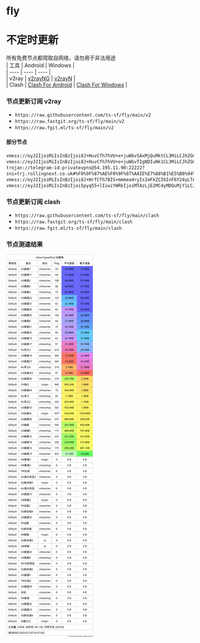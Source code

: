 # fly
# 不定时更新
所有免费节点都爬取自网络，请勿用于非法用途  
|  工具  | Android  | Windows  |  
|  ----  | ----   | ----  |  
| v2ray  | [v2rayNG](https://github.com/2dust/v2rayNG/releases) | [v2rayN](https://github.com/2dust/v2rayN/releases) |  
| Clash  | [Clash For Android](https://github.com/Kr328/ClashForAndroid/releases) | [Clash For Windows](https://github.com/Fndroid/clash_for_windows_pkg/releases) | 
  
### 节点更新订阅  v2ray
- `https://raw.githubusercontent.com/ts-sf/fly/main/v2`  
- `https://raw.fastgit.org/ts-sf/fly/main/v2`  
- `https://raw.fgit.ml/ts-sf/fly/main/v2`  
#### 部分节点  
``` 
vmess://eyJ2IjoiMiIsInBzIjoi8J+HuvCfh7hVU+e+juWbvSAxMjQuMktCL3MiLCJhZGQiOiJjZG4ubmFydXRvcy50b3AiLCJwb3J0IjoiODg4MCIsImlkIjoiNGI1ZTQ1NjUtMzIyZi00MjIzLWE4OTEtNzhhODRmMTg5NzI2IiwiYWlkIjoiMCIsInNjeSI6ImF1dG8iLCJuZXQiOiJ3cyIsInR5cGUiOiIiLCJob3N0IjoibmV3eW9yay55ajIwMjIuZ3EiLCJwYXRoIjoiL0dkdFlXbHNMbU52YlNKOUxDSmpiM1YiLCJ0bHMiOiIiLCJzbmkiOiIiLCJ0ZXN0X25hbWUiOiJVU+e+juWbvSJ9
vmess://eyJ2IjoiMiIsInBzIjoi8J+HuvCfh7hVU+e+juWbvTIgNDIuNk1CL3MiLCJhZGQiOiIxMDMuMTg0LjQ1LjE3IiwicG9ydCI6IjQ0MyIsImlkIjoiZGQ0MWI1Y2ItYjcyZS00YThjLWM3NWEtM2VjYzkyOGQ2ZWIzIiwiYWlkIjoiMCIsInNjeSI6ImF1dG8iLCJuZXQiOiJ3cyIsInR5cGUiOiJub25lIiwiaG9zdCI6ImVjYy52dGNzcy50b3AiLCJwYXRoIjoiL2JsdWUiLCJ0bHMiOiJ0bHMiLCJzbmkiOiIiLCJ0ZXN0X25hbWUiOiJVU+e+juWbvTIifQ==
trojan://telegram-id-privatevpns@54.195.11.90:22222?sni=trj.rollingnext.co.uk#%F0%9F%87%AE%F0%9F%87%AAIE%E7%88%B1%E5%B0%94%E5%85%B0
vmess://eyJ2IjoiMiIsInBzIjoi8J+HrfCfh7BIS+mmmea4ryIsImFkZCI6InF6Y24yLTAxLmRhanV6aS5jYyIsInBvcnQiOiIxNTU5OCIsImlkIjoiYWFhYWFhYWEtYWFhYS1hYWFhLWFhYWEtYWFhYWFhYWFhYWFhIiwiYWlkIjoiMCIsInNjeSI6ImF1dG8iLCJuZXQiOiJ0Y3AiLCJ0eXBlIjoibm9uZSIsImhvc3QiOiJwYW5lbDIuaG9kb3JhdXRoLmNvbSIsInBhdGgiOiIvdnNnMS4wYmFkLmNvbS9jaGF0IiwidGxzIjoiIiwic25pIjoiIiwidGVzdF9uYW1lIjoiSEvpppnmuK8ifQ==
vmess://eyJ2IjoiMiIsInBzIjoi5pyq55+lIiwiYWRkIjoiMTAzLjE2MC4yMDQuMjYiLCJwb3J0IjoiNDQzIiwiaWQiOiJhMjI4NGNjMS0yMGQ4LTRjNzgtYTYyMi0zZTNjY2E3NjdhNzAiLCJhaWQiOiIwIiwic2N5IjoiYWVzLTEyOC1nY20iLCJuZXQiOiJ3cyIsInR5cGUiOiJub25lIiwiaG9zdCI6ImRlZGkyLjE4MDguY2YiLCJwYXRoIjoiYTIyODRjYzEiLCJ0bHMiOiJ0bHMiLCJzbmkiOiIiLCJ0ZXN0X25hbWUiOiLmnKrnn6UifQ==
```
### 节点更新订阅  clash
- `https://raw.githubusercontent.com/ts-sf/fly/main/clash`  
- `https://raw.fastgit.org/ts-sf/fly/main/clash`  
- `https://raw.fgit.ml/ts-sf/fly/main/clash`  

### 节点测速结果
![image](traffic.png)

